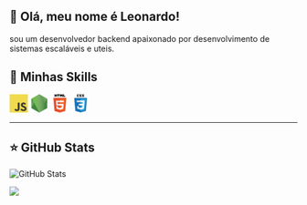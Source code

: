 ## 💜 Olá, meu nome é Leonardo!

sou um desenvolvedor backend apaixonado por desenvolvimento de sistemas escaláveis e uteis.


## 🚀 Minhas Skills

<code><img height="32" src="https://raw.githubusercontent.com/github/explore/80688e429a7d4ef2fca1e82350fe8e3517d3494d/topics/javascript/javascript.png" alt="Javascript"/></code>
<code><img height="32" src="https://raw.githubusercontent.com/github/explore/80688e429a7d4ef2fca1e82350fe8e3517d3494d/topics/nodejs/nodejs.png" alt="Nodejs"/></code>
<code><img height="32" src="https://raw.githubusercontent.com/github/explore/80688e429a7d4ef2fca1e82350fe8e3517d3494d/topics/html/html.png" alt="HTML5"/></code>
<code><img height="32" src="https://raw.githubusercontent.com/github/explore/80688e429a7d4ef2fca1e82350fe8e3517d3494d/topics/css/css.png" alt="CSS"/></code>


---

## ⭐ GitHub Stats

![GitHub Stats](https://github-readme-stats.vercel.app/api?username=Leonardo-de-Moura&show_icons=true)

[![](https://github-readme-stats.vercel.app/api/top-langs/?username=Leonardo-de-Moura&hide=html&layout=compact&theme=dark)](https://github.com/anuraghazra/github-readme-stats)
